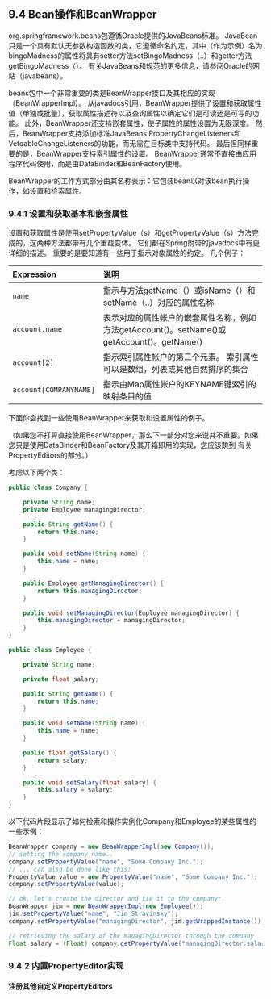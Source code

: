 ## 9.4 Bean操作和BeanWrapper

org.springframework.beans包遵循Oracle提供的JavaBeans标准。 JavaBean只是一个具有默认无参数构造函数的类，它遵循命名约定，其中（作为示例）名为bingoMadness的属性将具有setter方法setBingoMadness（..）和getter方法getBingoMadness（）。 有关JavaBeans和规范的更多信息，请参阅Oracle的网站（javabeans）。

beans包中一个非常重要的类是BeanWrapper接口及其相应的实现（BeanWrapperImpl）。 从javadocs引用，BeanWrapper提供了设置和获取属性值（单独或批量），获取属性描述符以及查询属性以确定它们是可读还是可写的功能。 此外，BeanWrapper还支持嵌套属性，使子属性的属性设置为无限深度。 然后，BeanWrapper支持添加标准JavaBeans PropertyChangeListeners和VetoableChangeListeners的功能，而无需在目标类中支持代码。 最后但同样重要的是，BeanWrapper支持索引属性的设置。 BeanWrapper通常不直接由应用程序代码使用，而是由DataBinder和BeanFactory使用。

BeanWrapper的工作方式部分由其名称表示：它包装bean以对该bean执行操作，如设置和检索属性。

### 9.4.1 设置和获取基本和嵌套属性

设置和获取属性是使用setPropertyValue（s）和getPropertyValue（s）方法完成的，这两种方法都带有几个重载变体。 它们都在Spring附带的javadocs中有更详细的描述。 重要的是要知道有一些用于指示对象属性的约定。 几个例子：

| Expression | 说明 |
| :--- | :--- |
| `name` | 指示与方法getName（）或isName（）和setName（..）对应的属性名称 |
| `account.name` | 表示对应的属性帐户的嵌套属性名称，例如 方法getAccount\(\)。setName\(\)或getAccount\(\)。getName\(\) |
| `account[2]` | 指示索引属性帐户的第三个元素。 索引属性可以是数组，列表或其他自然排序的集合 |
| `account[COMPANYNAME]` | 指示由Map属性帐户的KEYNAME键索引的映射条目的值 |

下面你会找到一些使用BeanWrapper来获取和设置属性的例子。

（如果您不打算直接使用BeanWrapper，那么下一部分对您来说并不重要。如果您只是使用DataBinder和BeanFactory及其开箱即用的实现，您应该跳到 有关PropertyEditors的部分。）

考虑以下两个类：

```java
public class Company {

    private String name;
    private Employee managingDirector;

    public String getName() {
        return this.name;
    }

    public void setName(String name) {
        this.name = name;
    }

    public Employee getManagingDirector() {
        return this.managingDirector;
    }

    public void setManagingDirector(Employee managingDirector) {
        this.managingDirector = managingDirector;
    }
}
```

```java
public class Employee {

    private String name;

    private float salary;

    public String getName() {
        return this.name;
    }

    public void setName(String name) {
        this.name = name;
    }

    public float getSalary() {
        return salary;
    }

    public void setSalary(float salary) {
        this.salary = salary;
    }
}
```

以下代码片段显示了如何检索和操作实例化Company和Employee的某些属性的一些示例：

```java
BeanWrapper company = new BeanWrapperImpl(new Company());
// setting the company name..
company.setPropertyValue("name", "Some Company Inc.");
// ... can also be done like this:
PropertyValue value = new PropertyValue("name", "Some Company Inc.");
company.setPropertyValue(value);

// ok, let's create the director and tie it to the company:
BeanWrapper jim = new BeanWrapperImpl(new Employee());
jim.setPropertyValue("name", "Jim Stravinsky");
company.setPropertyValue("managingDirector", jim.getWrappedInstance());

// retrieving the salary of the managingDirector through the company
Float salary = (Float) company.getPropertyValue("managingDirector.salary");
```

### 9.4.2 内置PropertyEditor实现

#### 注册其他自定义PropertyEditors



